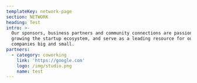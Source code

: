 ```yaml
---
templateKey: network-page
section: NETWORK
heading: Test
intro: >-
  Our sponsors, business partners and community connections are passionate about
  growing the startup ecosystem, and serve as a leading resource for our
  companies big and small.
partners:
  - category: coworking
    link: 'https://google.com'
    logo: /img/studio.png
    name: test
---
```


